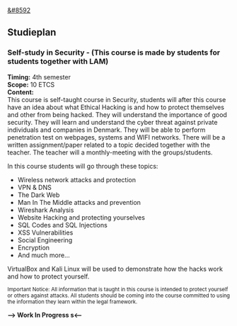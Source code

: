 [&#8592](../index.md)

## Studieplan

### Self-study in Security - (This course is made by students for students together with LAM)
<strong>Timing:</strong> 4th semester <br>
<strong>Scope:</strong> 10 ETCS <br>
<strong>Content:</strong> <br>
This course is self-taught course in Security, students will after this course have an idea about what Ethical Hacking
is and how to protect themselves and other from being hacked. They will understand the importance of good security.
They will learn and understand the cyber threat against private individuals and companies in Denmark.
They will be able to perform penetration test on webpages, systems and WIFI networks.
There will be a written assignment/paper related to a topic decided together with the teacher.
The teacher will a monthly-meeting with the groups/students.

In this course students will go through these topics:

- Wireless network attacks and protection
- VPN & DNS
- The Dark Web
- Man In The Middle attacks and prevention
- Wireshark Analysis
- Website Hacking and protecting yourselves
- SQL Codes and SQL Injections
- XSS Vulnerabilities
- Social Engineering
- Encryption
- And much more...

VirtualBox and Kali Linux will be used to demonstrate how the hacks work and how to protect yourself.

<small>Important Notice: All information that is taught in this course is intended to protect yourself or others against attacks.
All students should be coming into the course committed to using the information they learn within the legal framework.</small>

<strong> --> Work In Progress s<-- </strong>
